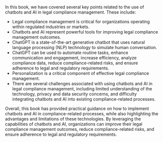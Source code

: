 

In this book, we have covered several key points related to the use of chatbots and AI in legal compliance management. These include:

* Legal compliance management is critical for organizations operating within regulated industries or markets.
* Chatbots and AI represent powerful tools for improving legal compliance management outcomes.
* ChatGPT is a state-of-the-art generative chatbot that uses natural language processing (NLP) technology to simulate human conversation.
* ChatGPT can be used to automate routine tasks, enhance communication and engagement, increase efficiency, analyze compliance data, reduce compliance-related risks, and ensure adherence to legal and regulatory requirements.
* Personalization is a critical component of effective legal compliance management.
* There are several challenges associated with using chatbots and AI in legal compliance management, including limited understanding of the technology, privacy and data security concerns, and difficulty integrating chatbots and AI into existing compliance-related processes.

Overall, this book has provided practical guidance on how to implement chatbots and AI in compliance-related processes, while also highlighting the advantages and limitations of these technologies. By leveraging the capabilities of chatbots and AI, organizations can improve their legal compliance management outcomes, reduce compliance-related risks, and ensure adherence to legal and regulatory requirements.
